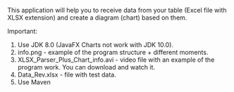 This application will help you to receive data from your table (Excel file with XLSX extension) and create a diagram (chart) based on them.

Important:
1) Use JDK 8.0 (JavaFX Charts not work with JDK 10.0).
2) info.png - example of the program structure + different moments.
3) XLSX_Parser_Plus_Chart_info.avi - video file with an example of the program work. You can download and watch it.
4) Data_Rev.xlsx -  file with test data.
5) Use Maven

